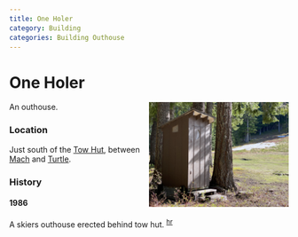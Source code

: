```yaml
---
title: One Holer
category: Building
categories: Building Outhouse
---
```

# One Holer
<img src="img/2020-One-Holer.jpeg" style="width: 50%;" align="right">

An outhouse.

### Location

Just south of the [Tow Hut](Tow-Hut), between [Mach](Mach) and [Turtle](Turtle).

### History

#### 1986

A skiers outhouse erected behind tow hut. <sup>[hr][]</sup>


[hr]: History-Reports "Meany History Reports, by Idona Kellogg"
